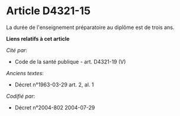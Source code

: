 # Article D4321-15

La durée de l'enseignement préparatoire au diplôme est de trois ans.

**Liens relatifs à cet article**

_Cité par_:

  - Code de la santé publique - art. D4321-19 (V)

_Anciens textes_:

  - Décret n°1963-03-29 art. 2, al. 1

_Codifié par_:

  - Décret n°2004-802 2004-07-29
